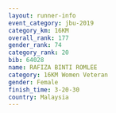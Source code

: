 ```yaml
---
layout: runner-info 
event_category: jbu-2019 
category_km: 16KM  
overall_rank: 177
gender_rank: 74
category_rank: 20
bib: 64028
name: RAFIZA BINTI ROMLEE
category: 16KM Women Veteran
gender: Female
finish_time: 3-20-30
country: Malaysia
---
```

